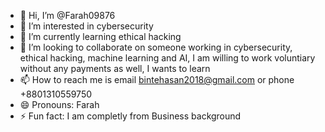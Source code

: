 - 👋 Hi, I’m @Farah09876
- 👀 I’m interested in cybersecurity
- 🌱 I’m currently learning ethical hacking
- 💞️ I’m looking to collaborate on someone working in cybersecurity, ethical hacking, machine learning and AI, I am willing to work voluntiary without any payments as well, I wants to learn
- 📫 How to reach me is email bintehasan2018@gmail.com or phone +8801310559750
- 😄 Pronouns: Farah
- ⚡ Fun fact: I am completly from Business background

<!---
Farah09876/Farah09876 is a ✨ special ✨ repository because its `README.md` (this file) appears on your GitHub profile.
You can click the Preview link to take a look at your changes.
--->
